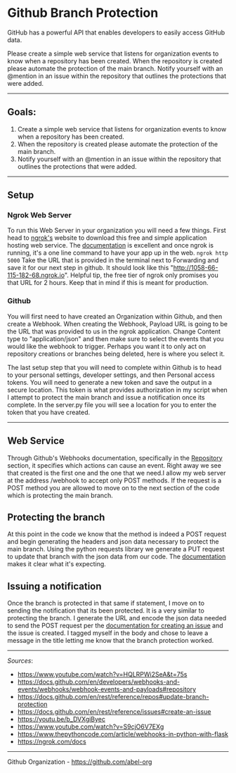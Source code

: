 # Github Branch Protection

GitHub has a powerful API that enables developers to easily access GitHub data.

Please create a simple web service that listens for organization events to know when a repository has been created. When the repository is created please automate the protection of the main branch. Notify yourself with an @mention in an issue within the repository that outlines the protections that were added.

--------------------

## Goals:
1) Create a simple web service that listens for organization events to know when a repository has been created.
2) When the repository is created please automate the protection of the main branch.
3) Notify yourself with an @mention in an issue within the repository that outlines the protections that were added.

----------------------

## Setup
### Ngrok Web Server
To run this Web Server in your organization you will need a few things. First head to [ngrok's](https://ngrok.com/download) website to download this free and simple application hosting web service. The [documentation](https://ngrok.com/docs) is excellent and once ngrok is running, it's a one line command to have your app up in the web. 
```ngrok http 5000```
Take the URL that is provided in the terminal next to Forwarding and save it for our next step in github. It should look like this "http://1058-66-115-182-68.ngrok.io". Helpful tip, the free tier of ngrok only promises you that URL for 2 hours. Keep that in mind if this is meant for production. 

### Github
You will first need to have created an Organization within Github, and then create a Webhook. When creating the Webhook, Payload URL is going to be the URL that was provided to us in the ngrok application. Change Content type to "application/json" and then make sure to select the events that you would like the webhook to trigger. Perhaps you want it to only act on repository creations or branches being deleted, here is where you select it. 

The last setup step that you will need to complete within Github is to head to your personal settings, developer settings, and then Personal access tokens. You will need to generate a new token and save the output in a secure location. This token is what provides authorization in my script when I attempt to protect the main branch and issue a notification once its complete. In the server.py file you will see a location for you to enter the token that you have created. 

-----------

## Web Service
Through Github's Webhooks documentation, specifically in the [Repository](https://docs.github.com/en/developers/webhooks-and-events/webhooks/webhook-events-and-payloads#repository) section, it specifies which actions can cause an event. Right away we see that created is the first one and the one that we need.I allow my web server at the address /webhook to accept only POST methods. If the request is a POST method you are allowed to move on to the next section of the code which is protecting the main branch. 


## Protecting the branch
At this point in the code we know that the method is indeed a POST request and begin generating the headers and json data necessary to protect the main branch. Using the python requests library we generate a PUT request to update that branch with the json data from our code. The [documentation](https://docs.github.com/en/rest/reference/repos#update-branch-protection) makes it clear what it's expecting. 


## Issuing a notification
Once the branch is protected in that same if statement, I move on to sending the notification that its been protected. It is a very similar to protecting the branch. I generate the URL and encode the json data needed to send the POST request per the [documentation for creating an issue](https://docs.github.com/en/rest/reference/issues#create-an-issue) and the issue is created. I tagged myself in the body and chose to leave a message in the title letting me know that the branch protection worked. 

----------------------
*Sources*:
  * https://www.youtube.com/watch?v=HQLRPWi2SeA&t=75s
  * https://docs.github.com/en/developers/webhooks-and-events/webhooks/webhook-events-and-payloads#repository
  * https://docs.github.com/en/rest/reference/repos#update-branch-protection
  * https://docs.github.com/en/rest/reference/issues#create-an-issue
  * https://youtu.be/b_DVXgiByec
  * https://www.youtube.com/watch?v=S9cjO6V7EXg
  * https://www.thepythoncode.com/article/webhooks-in-python-with-flask
  * https://ngrok.com/docs
----------------------

Github Organization - https://github.com/abel-org

